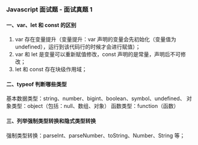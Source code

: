 ### Javascript 面试题 - 面试真题 1

#### 一、var、let 和 const 的区别

1. var 存在变量提升（变量提升：var 声明的变量会先初始化（变量值为 undefined），运行到该代码行的时候才会进行赋值）；
2. var 和 let 是变量可以重新赋值修改，const 声明的是常量，声明后不可修改；
3. let 和 const 存在块级作用域；

#### 二、typeof 判断哪些类型

基本数据类型：string、number、bigint、boolean、symbol、undefined、
对象类型：object（包括：null、数组、对象）
函数类型：function（函数）

#### 三、列举强制类型转换和隐式类型转换

强制类型转换：parseInt、parseNumber、toString、Number、String 等；
